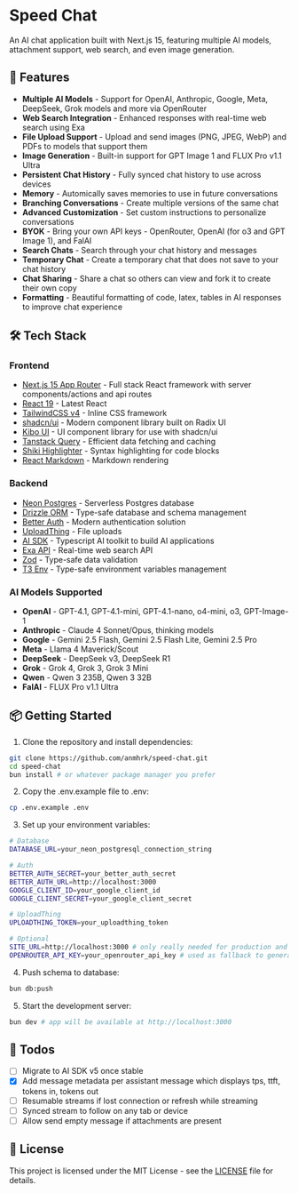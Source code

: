 # Speed Chat

An AI chat application built with Next.js 15, featuring multiple AI models, attachment support, web search, and even image generation.

## 🚀 Features

- **Multiple AI Models** - Support for OpenAI, Anthropic, Google, Meta, DeepSeek, Grok models and more via OpenRouter
- **Web Search Integration** - Enhanced responses with real-time web search using Exa
- **File Upload Support** - Upload and send images (PNG, JPEG, WebP) and PDFs to models that support them
- **Image Generation** - Built-in support for GPT Image 1 and FLUX Pro v1.1 Ultra
- **Persistent Chat History** - Fully synced chat history to use across devices
- **Memory** - Automically saves memories to use in future conversations
- **Branching Conversations** - Create multiple versions of the same chat
- **Advanced Customization** - Set custom instructions to personalize conversations
- **BYOK** - Bring your own API keys - OpenRouter, OpenAI (for o3 and GPT Image 1), and FalAI
- **Search Chats** - Search through your chat history and messages
- **Temporary Chat** - Create a temporary chat that does not save to your chat history
- **Chat Sharing** - Share a chat so others can view and fork it to create their own copy
- **Formatting** - Beautiful formatting of code, latex, tables in AI responses to improve chat experience

## 🛠 Tech Stack

### Frontend

- [Next.js 15 App Router](https://nextjs.org) - Full stack React framework with server components/actions and api routes
- [React 19](https://react.dev) - Latest React
- [TailwindCSS v4](https://tailwindcss.com) - Inline CSS framework
- [shadcn/ui](https://ui.shadcn.com) - Modern component library built on Radix UI
- [Kibo UI](https://www.kibo-ui.com/) - UI component library for use with shadcn/ui
- [Tanstack Query](https://tanstack.com/query/latest) - Efficient data fetching and caching
- [Shiki Highlighter](https://github.com/AVGVSTVS96/react-shiki) - Syntax highlighting for code blocks
- [React Markdown](https://github.com/remarkjs/react-markdown) - Markdown rendering

### Backend

- [Neon Postgres](https://neon.tech) - Serverless Postgres database
- [Drizzle ORM](https://orm.drizzle.team) - Type-safe database and schema management
- [Better Auth](https://better-auth.com) - Modern authentication solution
- [UploadThing](https://uploadthing.com) - File uploads
- [AI SDK](https://ai-sdk.dev) - Typescript AI toolkit to build AI applications
- [Exa API](https://exa.ai) - Real-time web search API
- [Zod](https://zod.dev) - Type-safe data validation
- [T3 Env](https://env.t3.gg) - Type-safe environment variables management

### AI Models Supported

- **OpenAI** - GPT-4.1, GPT-4.1-mini, GPT-4.1-nano, o4-mini, o3, GPT-Image-1
- **Anthropic** - Claude 4 Sonnet/Opus, thinking models
- **Google** - Gemini 2.5 Flash, Gemini 2.5 Flash Lite, Gemini 2.5 Pro
- **Meta** - Llama 4 Maverick/Scout
- **DeepSeek** - DeepSeek v3, DeepSeek R1
- **Grok** - Grok 4, Grok 3, Grok 3 Mini
- **Qwen** - Qwen 3 235B, Qwen 3 32B
- **FalAI** - FLUX Pro v1.1 Ultra

## 📦 Getting Started

1. Clone the repository and install dependencies:

```bash
git clone https://github.com/anmhrk/speed-chat.git
cd speed-chat
bun install # or whatever package manager you prefer
```

2. Copy the .env.example file to .env:

```bash
cp .env.example .env
```

3. Set up your environment variables:

```bash
# Database
DATABASE_URL=your_neon_postgresql_connection_string

# Auth
BETTER_AUTH_SECRET=your_better_auth_secret
BETTER_AUTH_URL=http://localhost:3000
GOOGLE_CLIENT_ID=your_google_client_id
GOOGLE_CLIENT_SECRET=your_google_client_secret

# UploadThing
UPLOADTHING_TOKEN=your_uploadthing_token

# Optional
SITE_URL=http://localhost:3000 # only really needed for production and only used to send headers to OpenRouter
OPENROUTER_API_KEY=your_openrouter_api_key # used as fallback to generate chat titles in case not locally set and using a non-OpenRouter model
```

4. Push schema to database:

```bash
bun db:push
```

5. Start the development server:

```bash
bun dev # app will be available at http://localhost:3000
```

## 📝 Todos

- [ ] Migrate to AI SDK v5 once stable
- [x] Add message metadata per assistant message which displays tps, ttft, tokens in, tokens out
- [ ] Resumable streams if lost connection or refresh while streaming
- [ ] Synced stream to follow on any tab or device
- [ ] Allow send empty message if attachments are present

## 📄 License

This project is licensed under the MIT License - see the [LICENSE](LICENSE) file for details.
